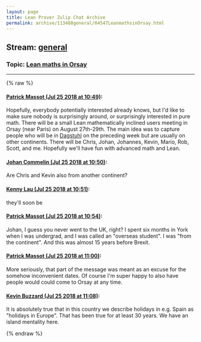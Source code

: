 ```yaml
---
layout: page
title: Lean Prover Zulip Chat Archive 
permalink: archive/113488general/04547LeanmathsinOrsay.html
---
```


## Stream: [general](index.html)
### Topic: [Lean maths in Orsay](04547LeanmathsinOrsay.html)

---


{% raw %}
#### [ Patrick Massot (Jul 25 2018 at 10:49)](https://leanprover.zulipchat.com/#narrow/stream/113488-general/topic/Lean%20maths%20in%20Orsay/near/130263048):
<p>Hopefully, everybody potentially interested already knows, but I'd like to make sure nobody is surprisingly around, or surprisingly interested in pure math. There will be a small Lean mathematically inclined users meeting in Orsay (near Paris) on August 27th-29th. The main idea was to capture people who will be in <a href="https://www.dagstuhl.de/en/program/calendar/semhp/?semnr=18341" target="_blank" title="https://www.dagstuhl.de/en/program/calendar/semhp/?semnr=18341">Dagstuhl</a> on the preceding week but are usually on other continents. There will be Chris, Johan, Johannes, Kevin, Mario, Rob, Scott, and me. Hopefully we'll have fun with advanced math and Lean.</p>

#### [ Johan Commelin (Jul 25 2018 at 10:50)](https://leanprover.zulipchat.com/#narrow/stream/113488-general/topic/Lean%20maths%20in%20Orsay/near/130263119):
<p>Are Chris and Kevin also from another continent?</p>

#### [ Kenny Lau (Jul 25 2018 at 10:51)](https://leanprover.zulipchat.com/#narrow/stream/113488-general/topic/Lean%20maths%20in%20Orsay/near/130263151):
<p>they'll soon be</p>

#### [ Patrick Massot (Jul 25 2018 at 10:54)](https://leanprover.zulipchat.com/#narrow/stream/113488-general/topic/Lean%20maths%20in%20Orsay/near/130263307):
<p>Johan, I guess you never went to the UK, right? I spent six months in York when I was undergrad, and I was called an "overseas student". I was "from the continent". And this was almost 15 years before Brexit.</p>

#### [ Patrick Massot (Jul 25 2018 at 11:00)](https://leanprover.zulipchat.com/#narrow/stream/113488-general/topic/Lean%20maths%20in%20Orsay/near/130263595):
<p>More seriously, that part of the message was meant as an excuse for the somehow inconvenient dates. Of course I'm super happy to also have people would could come to Orsay at any time.</p>

#### [ Kevin Buzzard (Jul 25 2018 at 11:08)](https://leanprover.zulipchat.com/#narrow/stream/113488-general/topic/Lean%20maths%20in%20Orsay/near/130263880):
<p>It is absolutely true that in this country we describe holidays in e.g. Spain as "holidays in Europe". That has been true for at least 30 years. We have an island mentality here.</p>


{% endraw %}
